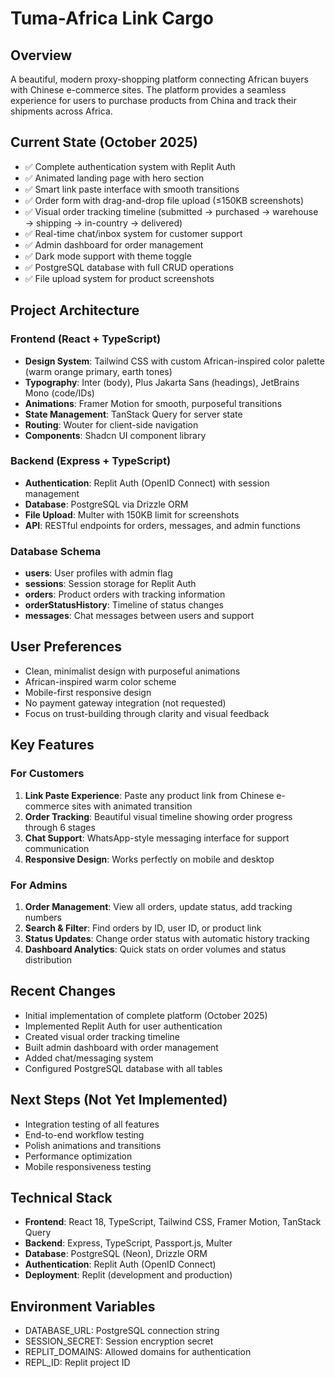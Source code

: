 # Tuma-Africa Link Cargo

## Overview
A beautiful, modern proxy-shopping platform connecting African buyers with Chinese e-commerce sites. The platform provides a seamless experience for users to purchase products from China and track their shipments across Africa.

## Current State (October 2025)
- ✅ Complete authentication system with Replit Auth
- ✅ Animated landing page with hero section
- ✅ Smart link paste interface with smooth transitions
- ✅ Order form with drag-and-drop file upload (≤150KB screenshots)
- ✅ Visual order tracking timeline (submitted → purchased → warehouse → shipping → in-country → delivered)
- ✅ Real-time chat/inbox system for customer support
- ✅ Admin dashboard for order management
- ✅ Dark mode support with theme toggle
- ✅ PostgreSQL database with full CRUD operations
- ✅ File upload system for product screenshots

## Project Architecture

### Frontend (React + TypeScript)
- **Design System**: Tailwind CSS with custom African-inspired color palette (warm orange primary, earth tones)
- **Typography**: Inter (body), Plus Jakarta Sans (headings), JetBrains Mono (code/IDs)
- **Animations**: Framer Motion for smooth, purposeful transitions
- **State Management**: TanStack Query for server state
- **Routing**: Wouter for client-side navigation
- **Components**: Shadcn UI component library

### Backend (Express + TypeScript)
- **Authentication**: Replit Auth (OpenID Connect) with session management
- **Database**: PostgreSQL via Drizzle ORM
- **File Upload**: Multer with 150KB limit for screenshots
- **API**: RESTful endpoints for orders, messages, and admin functions

### Database Schema
- **users**: User profiles with admin flag
- **sessions**: Session storage for Replit Auth
- **orders**: Product orders with tracking information
- **orderStatusHistory**: Timeline of status changes
- **messages**: Chat messages between users and support

## User Preferences
- Clean, minimalist design with purposeful animations
- African-inspired warm color scheme
- Mobile-first responsive design
- No payment gateway integration (not requested)
- Focus on trust-building through clarity and visual feedback

## Key Features

### For Customers
1. **Link Paste Experience**: Paste any product link from Chinese e-commerce sites with animated transition
2. **Order Tracking**: Beautiful visual timeline showing order progress through 6 stages
3. **Chat Support**: WhatsApp-style messaging interface for support communication
4. **Responsive Design**: Works perfectly on mobile and desktop

### For Admins
1. **Order Management**: View all orders, update status, add tracking numbers
2. **Search & Filter**: Find orders by ID, user ID, or product link
3. **Status Updates**: Change order status with automatic history tracking
4. **Dashboard Analytics**: Quick stats on order volumes and status distribution

## Recent Changes
- Initial implementation of complete platform (October 2025)
- Implemented Replit Auth for user authentication
- Created visual order tracking timeline
- Built admin dashboard with order management
- Added chat/messaging system
- Configured PostgreSQL database with all tables

## Next Steps (Not Yet Implemented)
- Integration testing of all features
- End-to-end workflow testing
- Polish animations and transitions
- Performance optimization
- Mobile responsiveness testing

## Technical Stack
- **Frontend**: React 18, TypeScript, Tailwind CSS, Framer Motion, TanStack Query
- **Backend**: Express, TypeScript, Passport.js, Multer
- **Database**: PostgreSQL (Neon), Drizzle ORM
- **Authentication**: Replit Auth (OpenID Connect)
- **Deployment**: Replit (development and production)

## Environment Variables
- DATABASE_URL: PostgreSQL connection string
- SESSION_SECRET: Session encryption secret
- REPLIT_DOMAINS: Allowed domains for authentication
- REPL_ID: Replit project ID
